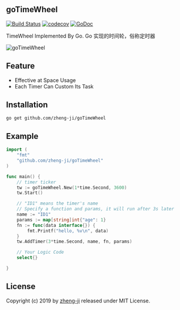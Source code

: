 ## goTimeWheel

[![Build Status](https://travis-ci.org/zheng-ji/goTimeWheel.svg)](https://travis-ci.org/zheng-ji/goTimeWheel)
[![codecov](https://codecov.io/gh/zheng-ji/goTimeWheel/branch/master/graph/badge.svg)](https://codecov.io/gh/zheng-ji/goTimeWheel)
[![GoDoc](https://godoc.org/github.com/zheng-ji/goTimeWheele?status.svg)](https://godoc.org/github.com/zheng-ji/goTimeWheel)

TimeWheel Implemented By Go.
Go 实现的时间轮，俗称定时器

![goTimeWheel](https://github.com/zheng-ji/goTimeWheel/blob/master/goTimeWheel.png)

Feature
--------

* Effective at Space Usage
* Each Timer Can Custom Its Task


Installation
-------------

```
go get github.com/zheng-ji/goTimeWheel
```

Example
-------

```go
import (
    "fmt"
    "github.com/zheng-ji/goTimeWheel"
)

func main() {
    // timer ticker
    tw := goTimeWheel.New(1*time.Second, 3600)
    tw.Start()

    // "ID1" means the timer's name
    // Specify a function and params, it will run after 3s later
    name := "ID1"
    params := map[string]int{"age": 1}
    fn := func(data interface{}) {
        fmt.Printf("hello, %v\n", data)
    }
    tw.AddTimer(3*time.Second, name, fn, params)

    // Your Logic Code
    select{}

}
```

License
-------

Copyright (c) 2019 by [zheng-ji](http://zheng-ji.info) released under MIT License.


